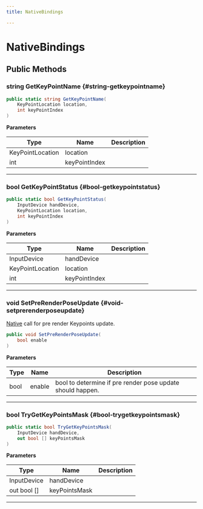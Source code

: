 ```yaml
---
title: NativeBindings

---
```


# NativeBindings










## Public Methods

### string GetKeyPointName {#string-getkeypointname}

```csharp
public static string GetKeyPointName(
    KeyPointLocation location,
    int keyPointIndex
)
```


**Parameters**

| Type | Name  | Description  | 
|--|--|--|
| KeyPointLocation |location||
| int |keyPointIndex||






-----------

### bool GetKeyPointStatus {#bool-getkeypointstatus}

```csharp
public static bool GetKeyPointStatus(
    InputDevice handDevice,
    KeyPointLocation location,
    int keyPointIndex
)
```


**Parameters**

| Type | Name  | Description  | 
|--|--|--|
| InputDevice |handDevice||
| KeyPointLocation |location||
| int |keyPointIndex||






-----------

### void SetPreRenderPoseUpdate {#void-setprerenderposeupdate}

[Native](/versioned_docs/version-14-Jun-2023/unity-api/api/UnityEngine.XR.MagicLeap.Native/UnityEngine.XR.MagicLeap.Native.md) call for pre render Keypoints update. 

```csharp
public void SetPreRenderPoseUpdate(
    bool enable
)
```


**Parameters**

| Type | Name  | Description  | 
|--|--|--|
| bool |enable|bool to determine if pre render pose update should happen.|






-----------

### bool TryGetKeyPointsMask {#bool-trygetkeypointsmask}

```csharp
public static bool TryGetKeyPointsMask(
    InputDevice handDevice,
    out bool [] keyPointsMask
)
```


**Parameters**

| Type | Name  | Description  | 
|--|--|--|
| InputDevice |handDevice||
| out bool [] |keyPointsMask||






-----------

